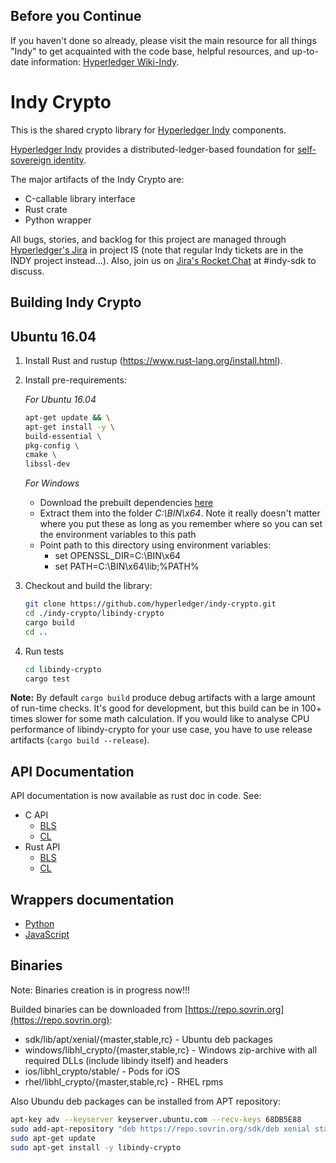 ## Before you Continue

If you haven't done so already, please visit the main resource for all things "Indy" to get acquainted with the code base, helpful resources, and up-to-date information: [Hyperledger Wiki-Indy](https://wiki.hyperledger.org/projects/indy).

# Indy Crypto

This is the shared crypto library for [Hyperledger Indy](https://www.hyperledger.org/projects) components.

[Hyperledger Indy](https://www.hyperledger.org/projects) provides a distributed-ledger-based foundation for [self-sovereign identity](https://sovrin.org).

The major artifacts of the Indy Crypto are:

* С-callable library interface
* Rust сrate
* Python wrapper

All bugs, stories, and backlog for this project are managed through [Hyperledger's Jira](https://jira.hyperledger.org)
in project IS (note that regular Indy tickets are in the INDY project instead...). Also, join
us on [Jira's Rocket.Chat](chat.hyperledger.org) at #indy-sdk to discuss.

## Building Indy Crypto

## Ubuntu 16.04

1. Install Rust and rustup (https://www.rust-lang.org/install.html).
1. Install pre-requirements:

    *For Ubuntu 16.04*

    ```bash
    apt-get update && \
    apt-get install -y \
    build-essential \
    pkg-config \
    cmake \
    libssl-dev
    ```

    *For Windows*

    * Download the prebuilt dependencies [here](https://repo.sovrin.org/windows/libhl_crypto/deps/)
    * Extract them into the folder _C:\BIN\x64_. Note it really doesn't matter where you put these as long as you
      remember where so you can set the environment variables to this path
    * Point path to this directory using environment variables:
      * set OPENSSL_DIR=C:\BIN\x64
      * set PATH=C:\BIN\x64\lib;%PATH%

1. Checkout and build the library:

   ```bash
   git clone https://github.com/hyperledger/indy-crypto.git
   cd ./indy-crypto/libindy-crypto
   cargo build
   cd ..
   ```

1. Run tests

   ```bash
   cd libindy-crypto
   cargo test
   ```

**Note:**
By default `cargo build` produce debug artifacts with a large amount of run-time checks.
It's good for development, but this build can be in 100+ times slower for some math calculation.
If you would like to analyse CPU performance of libindy-crypto for your use case, you have to use release artifacts (`cargo build --release`).

## API Documentation

API documentation is now available as rust doc in code. See:

* C API
  * [BLS](libindy-crypto/src/ffi/bls.rs)
  * [CL](libindy-crypto/src/ffi/cl)
* Rust API
  * [BLS](libindy-crypto/src/bls/mod.rs)
  * [CL](libindy-crypto/src/cl)

## Wrappers documentation

* [Python](wrappers/python/README.md)
* [JavaScript](wrappers/javascript/README.md)

## Binaries

Note: Binaries creation is in progress now!!!

Builded binaries can be downloaded from [https://repo.sovrin.org](https://repo.sovrin.org):

* sdk/lib/apt/xenial/{master,stable,rc} - Ubuntu deb packages
* windows/libhl_crypto/{master,stable,rc} - Windows zip-archive with all required DLLs (include libindy itself) and headers
* ios/libhl_crypto/stable/ - Pods for iOS
* rhel/libhl_crypto/{master,stable,rc} - RHEL rpms

Also Ubundu deb packages can be installed from APT repository:

```bash
apt-key adv --keyserver keyserver.ubuntu.com --recv-keys 68DB5E88
sudo add-apt-repository "deb https://repo.sovrin.org/sdk/deb xenial stable"
sudo apt-get update
sudo apt-get install -y libindy-crypto
```
